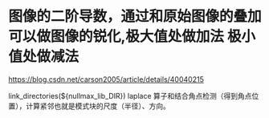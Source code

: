 # 图像的二阶导数，通过和原始图像的叠加 可以做图像的锐化,极大值处做加法 极小值处做减法
https://blog.csdn.net/carson2005/article/details/40040215

link_directories(${nullmax_lib_DIR})
 laplace 算子和结合角点检测（得到角点位置），计算紧邻也就是模式块的尺度（半径）、方向。
